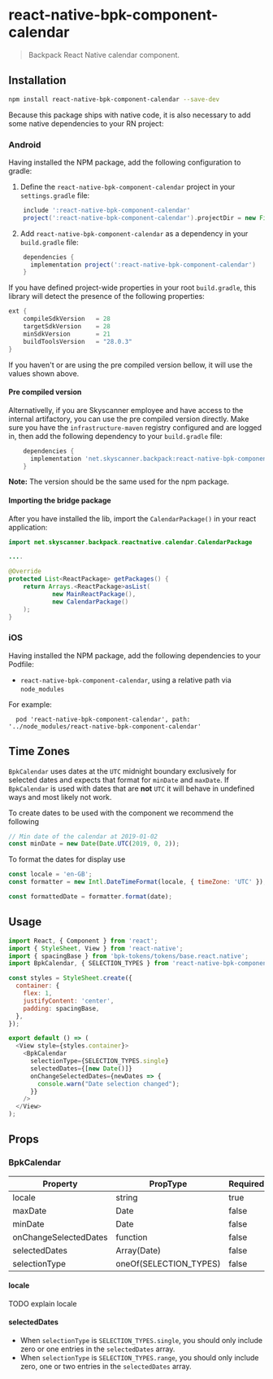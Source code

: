 # react-native-bpk-component-calendar

> Backpack React Native calendar component.

## Installation

```sh
npm install react-native-bpk-component-calendar --save-dev
```

Because this package ships with native code, it is also necessary to add some native dependencies to your RN project:

### Android

Having installed the NPM package, add the following configuration to gradle:

  1. Define the `react-native-bpk-component-calendar` project in your `settings.gradle` file:

```groovy
    include ':react-native-bpk-component-calendar'
    project(':react-native-bpk-component-calendar').projectDir = new File(rootProject.projectDir, '../node_modules/react-native-bpk-component-calendar/src/android')
```

  2. Add `react-native-bpk-component-calendar` as a dependency in your `build.gradle` file:

```groovy
    dependencies {
      implementation project(':react-native-bpk-component-calendar')
    }
```

If you have defined project-wide properties in your root `build.gradle`, this library will detect the presence of the following properties:

```groovy
ext {
    compileSdkVersion   = 28
    targetSdkVersion    = 28
    minSdkVersion       = 21
    buildToolsVersion   = "28.0.3"
}
```

If you haven't or are using the pre compiled version bellow, it will use the values shown above.

#### Pre compiled version

Alternativelly, if you are Skyscanner employee and have access to the internal artifactory, you can use the pre compiled version directly. Make sure you have the `infrastructure-maven` registry configured and are logged in, then add the following dependency to your `build.gradle` file:

```groovy
    dependencies {
      implementation 'net.skyscanner.backpack:react-native-bpk-component-calendar:<version>'
    }
```

**Note:** The version should be the same used for the npm package.


#### Importing the bridge package

After you have installed the lib, import the `CalendarPackage()` in your react application:

```java
import net.skyscanner.backpack.reactnative.calendar.CalendarPackage

....

@Override
protected List<ReactPackage> getPackages() {
    return Arrays.<ReactPackage>asList(
            new MainReactPackage(),
            new CalendarPackage()
    );
}
```

### iOS

Having installed the NPM package, add the following dependencies to your Podfile:

 - `react-native-bpk-component-calendar`, using a relative path via `node_modules`

For example:
```
  pod 'react-native-bpk-component-calendar', path: '../node_modules/react-native-bpk-component-calendar'
```
## Time Zones

`BpkCalendar` uses dates at the `UTC` midnight boundary exclusively for selected dates and expects that format for `minDate` and `maxDate`. If `BpkCalendar` is used with dates that are **not** `UTC` it will behave in undefined ways and most likely not work.

To create dates to be used with the component we recommend the following

```javascript
// Min date of the calendar at 2019-01-02
const minDate = new Date(Date.UTC(2019, 0, 2));
```

To format the dates for display use

```javascript
const locale = 'en-GB';
const formatter = new Intl.DateTimeFormat(locale, { timeZone: 'UTC' });

const formattedDate = formatter.format(date);
```

## Usage


```js
import React, { Component } from 'react';
import { StyleSheet, View } from 'react-native';
import { spacingBase } from 'bpk-tokens/tokens/base.react.native';
import BpkCalendar, { SELECTION_TYPES } from 'react-native-bpk-component-calendar';

const styles = StyleSheet.create({
  container: {
    flex: 1,
    justifyContent: 'center',
    padding: spacingBase,
  },
});

export default () => (
  <View style={styles.container}>
    <BpkCalendar
      selectionType={SELECTION_TYPES.single}
      selectedDates={[new Date()]}
      onChangeSelectedDates={newDates => {
        console.warn("Date selection changed");
      }}
    />
  </View>
);
```

## Props

### BpkCalendar

| Property                | PropType               | Required   | Default Value          |
| ----------------------- | ---------------------- | ---------- | ---------------------- |
| locale                  | string                 | true       | -                      |
| maxDate                 | Date                   | false      | null                   |
| minDate                 | Date                   | false      | null                   |
| onChangeSelectedDates   | function               | false      | null                   |
| selectedDates           | Array(Date)            | false      | null                   |
| selectionType           | oneOf(SELECTION_TYPES) | false      | SELECTION_TYPES.single |

#### locale

TODO explain locale

#### selectedDates

* When `selectionType` is `SELECTION_TYPES.single`, you should only include zero or one entries in the `selectedDates` array.
* When `selectionType` is `SELECTION_TYPES.range`, you should only include zero, one or two entries in the `selectedDates` array.
